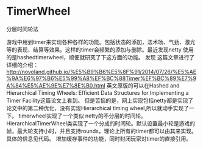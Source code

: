 # TimerWheel
分层时间轮法

游戏中用到timer来实现各种各样的功能。包括状态的添加，法术场、气劲、激光等的表现、结算等效果。这样的timer会频繁的添加与删除。最近发现netty
使用的是hashedtimerwheel，顺便就研究了下这方面的功能。
发现 这篇文章进行了详细的介绍：  http://novoland.github.io/%E5%B9%B6%E5%8F%91/2014/07/26/%E5%AE%9A%E6%97%B6%E5%99%A8%EF%BC%88Timer%EF%BC%89%E7%9A%84%E5%AE%9E%E7%8E%B0.html
英文原版的可以在Hashed and Hierarchical Timing Wheels: Efﬁcient Data Structures for Implementing a Timer Facility这篇论文上看到。
但是苦恼的是，网上实现包括netty都是实现了论文中的第二种优化，没有实现Hierarchical timing wheel,所以就动手实现了一下。
timerwheel实现了一个类似 netty的不分层的时间轮。
HierarchicalTimerWheel类实现了一个分成的时间轮。默认设置最小轮是游戏的帧，最大轮支持小时，并且支持rounds，理论上所有的timer都可以由其来实现。
具体的信息见代码。
增加缓存事件的功能，同时封闭玩家对timer的直接引用。

